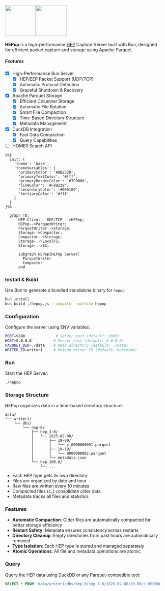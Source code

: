 # <img src="https://user-images.githubusercontent.com/1423657/55069501-8348c400-5084-11e9-9931-fefe0f9874a7.png" height=100/><img src="https://github.com/user-attachments/assets/c8e858ea-bb21-45f3-82ac-a1cd955f30cf" height=100>

**HEPop** is a high-performance [HEP](https://github.com/sipcapture/hep) Capture Server built with Bun, designed for efficient packet capture and storage using Apache Parquet.

##### Features

- [x] High-Performance Bun Server
  - [x] HEP/EEP Packet Support (UDP/TCP)
  - [x] Automatic Protocol Detection
  - [x] Graceful Shutdown & Recovery
- [x] Apache Parquet Storage
  - [x] Efficient Columnar Storage
  - [x] Automatic File Rotation
  - [x] Smart File Compaction
  - [x] Time-Based Directory Structure
  - [x] Metadata Management
- [x] DuckDB Integration
  - [x] Fast Data Compaction
  - [x] Query Capabilities
- [ ] HOMER Search API

```mermaid
%%{
  init: {
    'theme': 'base',
    'themeVariables': {
      'primaryColor': '#BB2528',
      'primaryTextColor': '#fff',
      'primaryBorderColor': '#7C0000',
      'lineColor': '#F8B229',
      'secondaryColor': '#006100',
      'tertiaryColor': '#fff'
    }
  }
}%%

  graph TD;
      HEP-Client-- UDP/TCP -->HEPop;
      HEPop-->ParquetWriter;
      ParquetWriter-->Storage;
      Storage-->Compactor;
      Compactor-->Storage;
      Storage-.->LocalFS;
      Storage-.->S3;

      subgraph HEPop[HEPop Server]
        ParquetWriter
        Compactor
      end

```

### Install & Build

Use Bun to generate a bundled standalone binary for `hepop`

```bash
bun install
bun build ./hepop.js --compile --outfile hepop
```

### Configuration
Configure the server using ENV variables:
```bash
PORT=9898              # Server port (default: 9069)
HOST=0.0.0.0          # Server host (default: 0.0.0.0)
PARQUET_DIR=./data    # Data directory (default: ./data)
WRITER_ID=writer1     # Unique writer ID (default: hostname)
```

### Run
Start the HEP Server:
```bash
./hepop
```

### Storage Structure
HEPop organizes data in a time-based directory structure:
```
data/
└── writer1/
    └── dbs/
        └── hep-0/
            ├── hep_1-0/
            │   └── 2025-02-08/
            │       ├── 19-00/
            │       │   └── c_0000000001.parquet
            │       ├── 19-10/
            │       │   └── 0000000002.parquet
            │       └── metadata.json
            └── hep_100-0/
                └── ...
```

- Each HEP type gets its own directory
- Files are organized by date and hour
- Raw files are written every 10 minutes
- Compacted files (c_) consolidate older data
- Metadata tracks all files and statistics

### Features
- **Automatic Compaction**: Older files are automatically compacted for better storage efficiency
- **Restart Safety**: Metadata ensures consistency across restarts
- **Directory Cleanup**: Empty directories from past hours are automatically removed
- **Type Isolation**: Each HEP type is stored and managed separately
- **Atomic Operations**: All file and metadata operations are atomic

### Query
Query the HEP data using DuckDB or any Parquet-compatible tool:
```sql
SELECT * FROM 'data/writer1/dbs/hep-0/hep_1-0/2025-02-08/19-00/c_0000000001.parquet' LIMIT 1;
```
